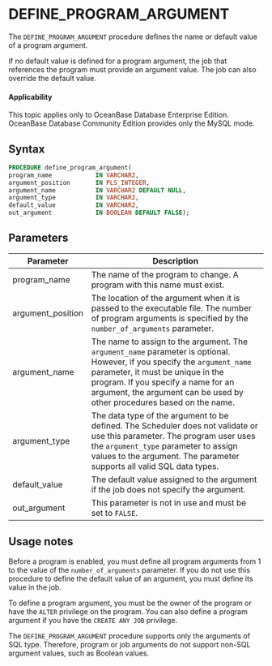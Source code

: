 # DEFINE_PROGRAM_ARGUMENT

The `DEFINE_PROGRAM_ARGUMENT` procedure defines the name or default value of a program argument.

If no default value is defined for a program argument, the job that references the program must provide an argument value. The job can also override the default value.

<main id="notice" >
    <h4>Applicability</h4>
    <p>This topic applies only to OceanBase Database Enterprise Edition. OceanBase Database Community Edition provides only the MySQL mode. </p>
  </main>

## Syntax

```sql
PROCEDURE define_program_argument(
program_name            IN VARCHAR2,
argument_position       IN PLS_INTEGER,
argument_name           IN VARCHAR2 DEFAULT NULL,
argument_type           IN VARCHAR2,
default_value           IN VARCHAR2,
out_argument            IN BOOLEAN DEFAULT FALSE);
```

## Parameters


| Parameter | Description |
|-------------------|----------------------------------|
| program_name | The name of the program to change. A program with this name must exist.  |
| argument_position | The location of the argument when it is passed to the executable file. The number of program arguments is specified by the `number_of_arguments` parameter.  |
| argument_name | The name to assign to the argument. The `argument_name` parameter is optional. However, if you specify the `argument_name` parameter, it must be unique in the program. If you specify a name for an argument, the argument can be used by other procedures based on the name.  |
| argument_type | The data type of the argument to be defined.  The Scheduler does not validate or use this parameter. The program user uses the `argument_type` parameter to assign values to the argument. The parameter supports all valid SQL data types.  |
| default_value | The default value assigned to the argument if the job does not specify the argument.  |
| out_argument | This parameter is not in use and must be set to `FALSE`.  |


## Usage notes

Before a program is enabled, you must define all program arguments from 1 to the value of the `number_of_arguments` parameter. If you do not use this procedure to define the default value of an argument, you must define its value in the job.

To define a program argument, you must be the owner of the program or have the `ALTER` privilege on the program. You can also define a program argument if you have the `CREATE ANY JOB` privilege.

The `DEFINE_PROGRAM_ARGUMENT` procedure supports only the arguments of SQL type. Therefore, program or job arguments do not support non-SQL argument values, such as Boolean values.
